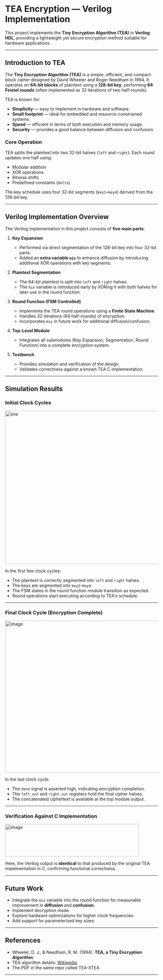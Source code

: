 # TEA Encryption — Verilog Implementation

This project implements the **Tiny Encryption Algorithm (TEA)** in **Verilog HDL**, providing a lightweight yet secure encryption method suitable for hardware applications.

---

## Introduction to TEA

The **Tiny Encryption Algorithm (TEA)** is a simple, efficient, and compact block cipher designed by David Wheeler and Roger Needham in 1994. It operates on **64-bit blocks** of plaintext using a **128-bit key**, performing **64 Feistel rounds** (often implemented as 32 iterations of two half-rounds).  

TEA is known for:

- **Simplicity** — easy to implement in hardware and software.
- **Small footprint** — ideal for embedded and resource-constrained systems.
- **Speed** — efficient in terms of both execution and memory usage.
- **Security** — provides a good balance between diffusion and confusion.

### Core Operation
TEA splits the plaintext into two 32-bit halves (`left` and `right`). Each round updates one half using:
- Modular addition
- XOR operations
- Bitwise shifts
- Predefined constants (`delta`)

The key schedule uses four 32-bit segments (`key1`–`key4`) derived from the 128-bit key.

---

## Verilog Implementation Overview

The Verilog implementation in this project consists of **five main parts**:

1. **Key Expansion**  
   - Performed via direct segmentation of the 128-bit key into four 32-bit parts.
   - Added an **extra variable `mix`** to enhance diffusion by introducing additional XOR operations with key segments.

2. **Plaintext Segmentation**  
   - The 64-bit plaintext is split into `left` and `right` halves.
   - The `mix` variable is introduced early by XORing it with both halves for later use in the round function.

3. **Round Function (FSM Controlled)**  
   - Implements the TEA round operations using a **Finite State Machine**.
   - Handles 32 iterations (64 half-rounds) of encryption.
   - Incorporates `mix` in future work for additional diffusion/confusion.

4. **Top-Level Module**  
   - Integrates all submodules (Key Expansion, Segmentation, Round Function) into a complete encryption system.

5. **Testbench**  
   - Provides simulation and verification of the design.
   - Validates correctness against a known TEA C implementation.

---

## Simulation Results

### Initial Clock Cycles

<img width="696" height="505" alt="one" src="https://github.com/user-attachments/assets/7acd91b6-0acd-4bd6-a06e-b5cca573415b" />

In the first few clock cycles:
- The plaintext is correctly segmented into `left` and `right` halves.
- The keys are segmented into `key1`–`key4`.
- The FSM states in the round function module transition as expected.
- Round operations start executing according to TEA's schedule.

---

### Final Clock Cycle (Encryption Complete)

<img width="1829" height="500" alt="image" src="https://github.com/user-attachments/assets/efa1c497-5389-424c-aefb-ffc7cf24202f" />

In the last clock cycle:
- The `done` signal is asserted high, indicating encryption completion.
- The `left_out` and `right_out` registers hold the final cipher halves.
- The concatenated ciphertext is available at the top module output.

---

### Verification Against C Implementation

<img width="441" height="107" alt="image" src="https://github.com/user-attachments/assets/ef30aa93-0bb8-4d58-addc-fe2e288e9c56" />

Here, the Verilog output is **identical** to that produced by the original TEA implementation in C, confirming functional correctness.

---

## Future Work

- Integrate the `mix` variable into the round function for measurable improvement in **diffusion** and **confusion**.
- Implement decryption mode.
- Explore hardware optimizations for higher clock frequencies.
- Add support for parameterized key sizes.

---

## References

- Wheeler, D. J., & Needham, R. M. (1994). **TEA, a Tiny Encryption Algorithm**.  
- TEA algorithm details: [Wikipedia](https://en.wikipedia.org/wiki/Tiny_Encryption_Algorithm)
- The PDF in the same repo called TEA-XTEA 
---

